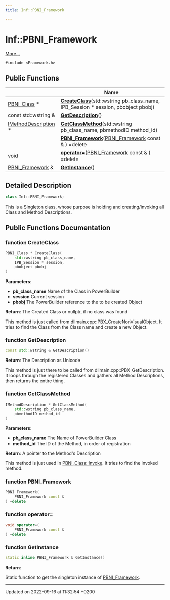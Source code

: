 ```yaml
---
title: Inf::PBNI_Framework

---
```


# Inf::PBNI_Framework



 [More...](#detailed-description)


`#include <Framework.h>`

## Public Functions

|                | Name           |
| -------------- | -------------- |
| [PBNI_Class](/docs/doxygen/Classes/classInf_1_1PBNI__Class.md) * | **[CreateClass](/docs/doxygen/Classes/classInf_1_1PBNI__Framework.md#function-createclass)**(std::wstring pb_class_name, IPB_Session * session, pbobject pbobj) |
| const std::wstring & | **[GetDescription](/docs/doxygen/Classes/classInf_1_1PBNI__Framework.md#function-getdescription)**() |
| [IMethodDescription](/docs/doxygen/Classes/classInf_1_1IMethodDescription.md) * | **[GetClassMethod](/docs/doxygen/Classes/classInf_1_1PBNI__Framework.md#function-getclassmethod)**(std::wstring pb_class_name, pbmethodID method_id) |
| | **[PBNI_Framework](/docs/doxygen/Classes/classInf_1_1PBNI__Framework.md#function-pbni-framework)**([PBNI_Framework](/docs/doxygen/Classes/classInf_1_1PBNI__Framework.md) const & ) =delete |
| void | **[operator=](/docs/doxygen/Classes/classInf_1_1PBNI__Framework.md#function-operator=)**([PBNI_Framework](/docs/doxygen/Classes/classInf_1_1PBNI__Framework.md) const & ) =delete |
| [PBNI_Framework](/docs/doxygen/Classes/classInf_1_1PBNI__Framework.md) & | **[GetInstance](/docs/doxygen/Classes/classInf_1_1PBNI__Framework.md#function-getinstance)**() |

## Detailed Description

```cpp
class Inf::PBNI_Framework;
```


This is a Singleton class, whose purpose is holding and creating/invoking all Class and Method Descriptions. 

## Public Functions Documentation

### function CreateClass

```cpp
PBNI_Class * CreateClass(
    std::wstring pb_class_name,
    IPB_Session * session,
    pbobject pbobj
)
```


**Parameters**: 

  * **pb_class_name** Name of the Class in PowerBuilder 
  * **session** Current session 
  * **pbobj** The PowerBuilder reference to the to be created Object 


**Return**: The Created Class or nullptr, if no class was found 

This method is just called from dllmain.cpp::PBX_CreateNonVisualObject. It tries to find the Class from the Class name and create a new Object.


### function GetDescription

```cpp
const std::wstring & GetDescription()
```


**Return**: The Description as Unicode 

This method is just there to be called from dllmain.cpp::PBX_GetDescription. It loops through the registered Classes and gathers all Method Descriptions, then returns the entire thing.


### function GetClassMethod

```cpp
IMethodDescription * GetClassMethod(
    std::wstring pb_class_name,
    pbmethodID method_id
)
```


**Parameters**: 

  * **pb_class_name** The Name of PowerBuilder Class 
  * **method_id** The ID of the Method, in order of registration 


**Return**: A pointer to the Method's Description 

This method is just used in [PBNI_Class::Invoke](/docs/doxygen/Classes/classInf_1_1PBNI__Class.md#function-invoke). It tries to find the invoked method.


### function PBNI_Framework

```cpp
PBNI_Framework(
    PBNI_Framework const & 
) =delete
```


### function operator=

```cpp
void operator=(
    PBNI_Framework const & 
) =delete
```


### function GetInstance

```cpp
static inline PBNI_Framework & GetInstance()
```


**Return**: 

Static function to get the singleton instance of [PBNI_Framework](/docs/doxygen/Classes/classInf_1_1PBNI__Framework.md).


-------------------------------

Updated on 2022-09-16 at 11:32:54 +0200